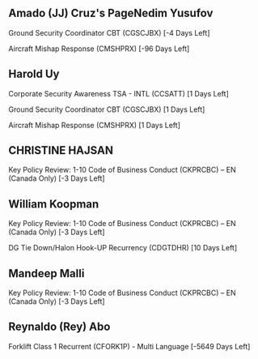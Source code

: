 Amado (JJ) Cruz's PageNedim Yusufov
-------------


Ground Security Coordinator CBT (CGSCJBX) [-4 Days Left]


Aircraft Mishap Response (CMSHPRX) [-96 Days Left]

Harold Uy
---------


Corporate Security Awareness TSA - INTL (CCSATT) [1 Days Left]


Ground Security Coordinator CBT (CGSCJBX) [1 Days Left]


Aircraft Mishap Response (CMSHPRX) [1 Days Left]

CHRISTINE HAJSAN
----------------


Key Policy Review: 1-10 Code of Business Conduct (CKPRCBC) – EN (Canada Only) [-3 Days Left]

William Koopman
---------------


Key Policy Review: 1-10 Code of Business Conduct (CKPRCBC) – EN (Canada Only) [-3 Days Left]


DG Tie Down/Halon Hook-UP Recurrency (CDGTDHR) [10 Days Left]

Mandeep Malli
-------------


Key Policy Review: 1-10 Code of Business Conduct (CKPRCBC) – EN (Canada Only) [-3 Days Left]

Reynaldo (Rey) Abo
------------------


Forklift Class 1 Recurrent (CFORK1P) - Multi Language [-5649 Days Left]

